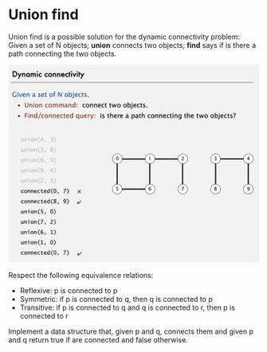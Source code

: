 # Union find

Union find is a possible solution for the dynamic connectivity problem: Given a set of N objects; **union** connects two objects; **find** says if is there a path connecting the two objects.

![](dynamicConnectivity.png)

Respect the following equivalence relations:
- Reflexive: p is connected to p
- Symmetric: if p is connected to q, then q is connected to p
- Transitive: if p is connected to q and q is connected to r, then p is connected to r

Implement a data structure that, given p and q, connects them and given p and q return true if are connected and false otherwise.